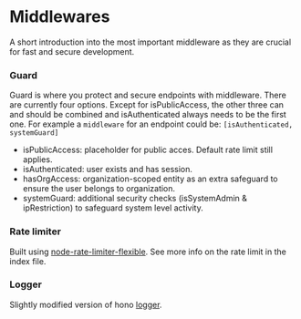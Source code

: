 # Middlewares
A short introduction into the most important middleware as they are crucial for fast and secure development.

### Guard
Guard is where you protect and secure endpoints with middleware. There are currently four options. Except for isPublicAccess, the other three can and should be combined and isAuthenticated always needs to be the first one. For example a `middleware` for an endpoint could be: `[isAuthenticated, systemGuard]`

* isPublicAccess: placeholder for public acces. Default rate limit still applies.
* isAuthenticated: user exists and has session.
* hasOrgAccess: organization-scoped entity as an extra safeguard to ensure the user belongs to organization.
* systemGuard: additional security checks (isSystemAdmin & ipRestriction) to safeguard system level activity.

### Rate limiter
Built using [node-rate-limiter-flexible](https://github.com/animir/node-rate-limiter-flexible#readme). See more info on the rate limit in the index file.

### Logger
Slightly modified version of hono [logger](https://hono.dev/docs/middleware/builtin/logger).



